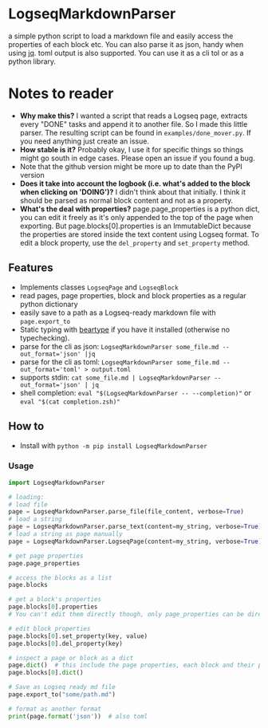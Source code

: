 # LogseqMarkdownParser
a simple python script to load a markdown file and easily access the properties of each block etc. You can also parse it as json, handy when using [jq](https://github.com/jqlang/jq). toml output is also supported. You can use it as a cli tol or as a python library.

# Notes to reader
* **Why make this?** I wanted a script that reads a Logseq page, extracts every "DONE" tasks and append it to another file. So I made this little parser. The resulting script can be found in `examples/done_mover.py`. If you need anything just create an issue.
* **How stable is it?** Probably okay, I use it for specific things so things might go south in edge cases. Please open an issue if you found a bug.
* Note that the github version might be more up to date than the PyPI version
* **Does it take into account the logbook (i.e. what's added to the block when clicking on 'DOING')?** I didn't think about that initially. I think it should be parsed as normal block content and not as a property.
* **What's the deal with properties?** page.page_properties is a python dict, you can edit it freely as it's only appended to the top of the page when exporting. But page.blocks[0].properties is an ImmutableDict because the properties are stored inside the text content using Logseq format. To edit a block property, use the `del_property` and `set_property` method.

## Features
* Implements classes `LogseqPage` and `LogseqBlock`
* read pages, page properties, block and block properties as a regular python dictionary
* easily save to a path as a Logseq-ready markdown file with `page.export_to`
* Static typing with [beartype](https://beartype.readthedocs.io/) if you have it installed (otherwise no typechecking).
* parse for the cli as json: `LogseqMarkdownParser some_file.md --out_format='json' |jq`
* parse for the cli as toml: `LogseqMarkdownParser some_file.md --out_format='toml' > output.toml`
* supports stdin: `cat some_file.md | LogseqMarkdownParser --out_format='json' | jq`
* shell completion: `eval "$(LogseqMarkdownParser -- --completion)"` or `eval "$(cat completion.zsh)"`

## How to
* Install with `python -m pip install LogseqMarkdownParser`
### Usage
``` python
import LogseqMarkdownParser

# loading:
# load file
page = LogseqMarkdownParser.parse_file(file_content, verbose=True)
# load a string
page = LogseqMarkdownParser.parse_text(content=my_string, verbose=True)
# load a string as page manually
page = LogseqMarkdownParser.LogseqPage(content=my_string, verbose=True)

# get page properties
page.page_properties

# access the blocks as a list
page.blocks

# get a block's properties
page.blocks[0].properties
# You can't edit them directly though, only page_properties can be directly edited at this time, see note below

# edit block properties
page.blocks[0].set_property(key, value)
page.blocks[0].del_property(key)

# inspect a page or block as a dict
page.dict()  # this include the page properties, each block and their properties
page.blocks[0].dict()

# Save as Logseq ready md file
page.export_to("some/path.md")

# format as another format
print(page.format('json'))  # also toml
```
